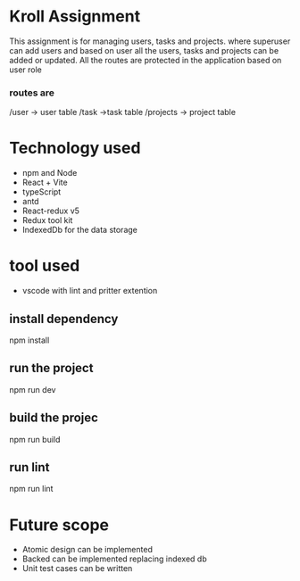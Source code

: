 # Kroll Assignment

This assignment is for managing users, tasks and projects. where superuser can add users and based on user all the users, tasks and projects can be added or updated. All the routes are protected in the application based on user role

### routes are

/user -> user table
/task ->task table
/projects -> project table

# Technology used

- npm and Node
- React + Vite
- typeScript
- antd
- React-redux v5
- Redux tool kit
- IndexedDb for the data storage

# tool used

- vscode with lint and pritter extention

## install dependency

npm install

## run the project

npm run dev

## build the projec

npm run build

## run lint

npm run lint

# Future scope

- Atomic design can be implemented
- Backed can be implemented replacing indexed db
- Unit test cases can be written
